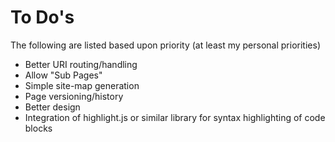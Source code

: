 # To Do's

The following are listed based upon priority (at least my personal priorities)

- Better URI routing/handling
- Allow "Sub Pages"
- Simple site-map generation
- Page versioning/history
- Better design
- Integration of highlight.js or similar library for syntax highlighting of code blocks